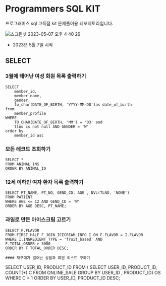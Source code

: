 # Programmers SQL KIT

프로그래머스 sql 고득점 kit 문제풀이용 레포지토리입니다. 



![스크린샷 2023-05-07 오후 4 40 29](https://user-images.githubusercontent.com/121741140/236664521-013667c4-f489-416f-86a2-0c0e1ef1d7ed.png)
- 2023년 5월 7일 시작

## SELECT

### 3월에 태어난 여성 회원 목록 출력하기

```
SELECT
    member_id,
    member_name,
    gender,
    to_char(DATE_OF_BIRTH, 'YYYY-MM-DD')as date_of_birth
from
    member_profile
WHERE
    TO_CHAR(DATE_OF_BIRTH, 'MM') = '03' and
    tlno is not null AND GENDER = 'W'
order by
    member_id asc
 ```

### 모든 레코드 조회하기

```
SELECT *
FROM ANIMAL_INS
ORDER BY ANIMAL_ID
```
### 12세 이하인 여자 환자 목록 출력하기

```
SELECT PT_NAME, PT_NO, GEND_CD, AGE , NVL(TLNO, 'NONE')
FROM PATIENT
WHERE AGE <= 12 AND GEND_CD = 'W'
ORDER BY AGE DESC, PT_NAME;
```

### 과일로 만든 아이스크림 고르기

```
SELECT F.FLAVOR 
FROM FIRST_HALF F JOIN ICECREAM_INFO I ON F.FLAVOR = I.FLAVOR
WHERE I.INGREDIENT_TYPE = 'fruit_based' AND
F.TOTAL_ORDER > 3000
ORDER BY F.TOTAL_ORDER DESC;

#### 재구매가 일어난 상품과 회원 리스트 구하기
```
SELECT USER_ID, PRODUCT_ID
FROM (
    SELECT USER_ID, PRODUCT_ID, COUNT(*) C
      FROM ONLINE_SALE
      GROUP BY USER_ID , PRODUCT_ID) OS
WHERE C > 1
ORDER BY USER_ID, PRODUCT_ID DESC;
```
